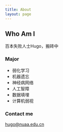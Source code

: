 ```yaml
---
title: About
layout: page
---
```


## Who Am I
百本失败人士Hugo，搬砖中

### Major

* 弱化学习
* 机器遗忘
* 神经病网络
* 人工智障
* 数据填埋
* 计算机弱视

### Contact me

[hugo@nuaa.edu.cn](mailto:hugo@nuaa.edu.cn)
